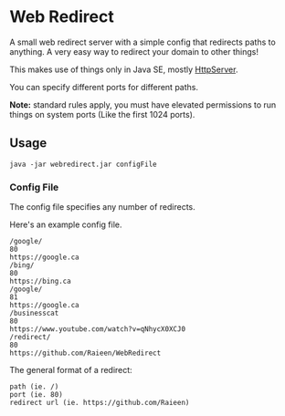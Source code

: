 # Web Redirect

A small web redirect server with a simple config that redirects paths to anything. A very easy way to redirect your domain to other things!

This makes use of things only in Java SE, mostly [HttpServer](https://docs.oracle.com/en/java/javase/11/docs/api/jdk.httpserver/com/sun/net/httpserver/HttpServer.html).

You can specify different ports for different paths.

**Note:** standard rules apply, you must have elevated permissions to run things on system ports (Like the first 1024 ports).  

## Usage

`java -jar webredirect.jar configFile`

### Config File

The config file specifies any number of redirects.

Here's an example config file.

```
/google/
80
https://google.ca
/bing/
80
https://bing.ca
/google/
81
https://google.ca
/businesscat
80
https://www.youtube.com/watch?v=qNhycX0XCJ0
/redirect/
80
https://github.com/Raieen/WebRedirect
```

The general format of a redirect:

```
path (ie. /)
port (ie. 80)
redirect url (ie. https://github.com/Raieen)
```